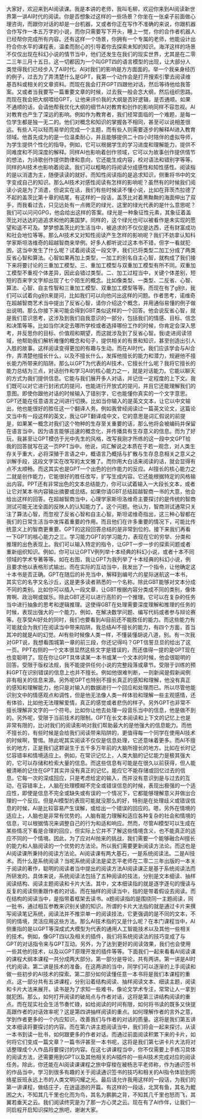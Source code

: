 大家好，欢迎来到AI阅读课。我是本讲的老师，我叫毛柳，欢迎你来到AI阅读新世界第一讲AI时代的阅读。你是否想象过这样的一些场景？你坐在一张桌子前面做心理咨询，而跟你对话的却是一台机器，又或者你正在写作不准确的来说，你跟机器合作写作一本五万字的小说，而你只需要写下开头，睡上一觉，你的合作者机器人已经帮你完成所有内容。还有这样一个场景，你拥有一个专属的老师，他能设计出符合你水平的课程表，温柔而耐心的引导着你去探索未知的知识。海洋这样的场景不仅仅出现在科幻小说的情节当中，他们还发生在我们的现实世界，尤其是在二零二三年三月十五日。这一切都因为一个叫GPT四的语言模型的出现，让大部分人类觉得我们已经步入了AI时代。AI对我们的影响是方方面面的。举一个我亲身经历的例子，过去为了弄清楚什么是GPT，我第一个动作会是打开搜索引擎去阅读维基百科或相关的文章资料。而现在我会打开GPT四跟他对话，然后等待他给我答案。又或者当我要写一篇重要文章的时候，过去我一般会念大纲，然后组织思路。而现在我会把大纲喂给GPT，让他来评价我的大纲是否好逻辑，是否通顺。如果不通顺的话，会请他帮我优化大纲的细节AI对教育和创作的影响同样不容忽视。AI对教育也产生了深远的影响。例如作为教育者，我们经常面临的一个难题，是每一位学生都是独一无二的。他们对概念和知识的掌握各不相同，甚至可以说相差很远。有些人可以轻而易举的完成一个主题，而有些人则需要逐步的解释AI进入教育领域。他首先成为的是一位温柔耐心，并且能够提供二十四小时陪伴的虚拟导师，为学生提供个性化的指导。例如，它可以根据学生的学习进度和理解能力，提供不同难度和不同深度的解释。同样AI也影响着创作领域，它可以为故事创作提供情节的想法，为诗歌创作提供韵律和意向，它还能生成内容，校对语法和错别字等等。同样的AI技术也影响着阅读。我们可以粗略的将阅读分成感性和知性感性。阅读指的是以消遣为主，随便读读的就好。而知性阅读指的是追求知识，侧重将书中的文字变成自己的知识。那么AI技术对感性阅读有怎样的影响呢？虽然有的时候我们阅读小说是为了消遣，但说实在话，我们有些时候读不懂小说，比如在菲茨杰拉德了不起的盖茨比第十章的结尾，有这样的一段话，盖茨比对着黑黝黝的海面伸出了双手，而我看过去，只见远处有一点微茫的绿光，这里的绿光代表的是什么意思呢？我们可以问问GPG，他会给出这样的答案。绿光是一种象征性元素，其象征着盖茨比对达达的追追求和他的美国梦。同样的，这个绿光也可以被看作是未实现的愿望和遥不可及。梦梦想盖茨比的生活当中，被追求的不仅仅是达西，还有财富成功和社会地位等等。那么AI技术又对知性阅读产生怎样的影响呢？我们不妨拿认知科学家斯坦洛维奇的超越智商来举例。好多人都听说过这本书不错，但字一看就犯困，这当中发生了什么呢？试着阅读这一段文字，我们已将类型二加工分成了两类反省心智和算法。心智如果再加上类型，一加工的别名自主心智，就构成了我们接下来将要讨论的三重加工模型。三、重加工模型与双重加工模型有所不同。双重加工模型不重视个体差异，因此会错过类型。二、加工过程当中，关键个体差别，短短的百来字文字却出现了七个陌生的概念。比如像类型、一类型、二反省、心智、算法、心智、自主性智和三重加工模型、双重加工模型等等。而现在有了g别t，我们可以试着向g别t来提问，比如我们可以向他问出这样的问题。作者思考，诺维奇在超越智商艺术当中提出了反省心智，请你介绍这个概念，并用通俗易懂的例子做出说明。那么你接下来可能会得到GBT类似这样的一个回答。他会说反省心智，就是我们意识思考，这涉及到我们自我意识的一部分，包括我们的情感、目标、信念和决策等等。比如当你决定去哪所学校或者选择哪份工作的时候，你肯定会深入思考，并反思你的目标、价值观和期望，而这就涉及到了反省心智。我i走进阅读领域，他帮助我们解析难懂的概念和句子，提供相关的有景和知识，甚至创造出引人入胜的故事。这样阅读变得更加的有趣与生动。而在AI时代，我们应该学会与AI合作，弄清楚他擅长什么，以及不擅长什么，发挥他擅长的能力和潜力，规避他不擅长能力所带来的陷阱。那么以GPT为代表的AI技术，它擅长什么呢？我将它擅长的能力总结为三点，对话创作和学习AI的核心能力之一，就是对话能力。它能以聊天的方式为我们提供信息。它能与我们展开多人对话，并记住一定程度的上下文。我们既可以对它进行封闭式的提问，也能进行开放式的提问，并且它还能理解我们的意图。即使你跟他对话的时候输入了错别字，它也能懂你真实的一个文字意思。GPT还能在任意语言之间进行切换。比如当你输入的是英文文本，让它以中文输出，他也能很好的胜任这一个翻译人务。例如我曾经阅读过一篇英文论文，这篇论文当中有一段这样的英文，我让GPT翻译成中文，它的意思是词汇假说的前提是，如果某一概念对我们这个物种的生存至关重要的话，那么他将会被编码并保留在语言当中。因为语言能够迅速的概念化，并传播具有生存意义的信息。而为了好玩，我甚至让GPT模仿于光中先生的风格，改写我刚才所练的这一段中文GPT给我的回答就写在这一页PPT当中。他说，词汇解说之本质在于若一观念，对人类生存关乎重大，必将深殖于言语之中，概语言乃概括与扩散与生存息息相关之意义之训解手段，这段文字实在改写的太文雅了。而你用大白话来阅读的话，就会显得有点不太顺畅。而这其实也是GPT一个出色的创作能力的反应。AI擅长的核心能力之二就是创作能力，它能很好的胜任改写，扩写生成内容。它还能根据特定的风格输出内容。PPT还有非常出色的文本总结能力，你可以试着输入一大段长文本，或者让它对某本书内容输出摘要或总结。如果你请GBT总结超越智商一书的大意，他会给出这样的回答。在超越智商当中，心理学家斯坦洛维奇主要探讨的是传统的智商测试可能无法全面的反映人的认知能力了。这个问题。他认为，智商测试通常只关注了算法心智，而忽视了反省心智和自主心智。斯坦诺维奇指出，这三种心智都在我们的日常生活当中发挥着重要的作用。而且他们在许多重要的情况下，可能比传统意义上的智商更重要。GPT的这段回答总结的是非常到位的。接下来我们再看一下GPT的核心能力之三。学习能力GPT的学习能力，表现在它的穷举、分类和推理的出色表现上。我们可以输入特定的指令，让GPT一步一步的探索问题或者重新组织知识。例如，你可以让GPTV例列举十本经典的科幻小说，或者十本不同领域的学术专著等等。如在右图，我让GPT为我列举了十本经典的科幻小说，例且要求他以表格形式输出。而在实际的互动当中，我发出了一个指令，让他确定这十本书是否正确。GPT在随后的补充当中，解释到编号六的星际迷航这一本书，其实它的名字又名沙丘，这是更多读者熟悉的一个名称。除此GBT能够对文本分成不同的类别。比如你可以插入一段文章，让GBT根据内容分类成不同的类别，像体育啊、政治啊或娱乐。除此GBT还可以进行高阶的一个推理。它可以在复杂的任务当中进行抽象的思考和逻辑推理。这使得GBT在处理需要深度理解和推理的任务的时候，表现出强大的一个能力。例如，在解决数学问题、编写代码或者参与辩论赛等。在享受AI好处的同时，我们也要看到AI目前还不能胜任的能力。而这些能力有可能就会为我们在阅读当中带来陷阱。我总结AI不擅长的能力，有四个方面，首当其冲的就是AI的幻觉。AI有些时候像人类一样，不懂装懂胡说八道，别。有一次我对GPT说，我想看围城第一章的前三段，你还记得吗？GPT信誓旦旦的给出了这一页。PPT右侧的一个文本很显然这些文字是错误的，而还值得一提的是GPT现在也变聪明了。现在你让GPT具体读某一本书或某一个文本的时候，他会很聪明的回答。受限于版权法规，我不能提供任何小说的完整段落或章节。受限于训练的预料GPT在识别错误的信息上也并不擅长。例如他很难判断，一则新闻是假新闻例非有相关的信息来源。另外呢GPT也特别不擅长真正的感知和理解，他没有真正的感知和理解能力，他只是对输入的数据进行一个回应和处理而已。所以尽管他能识别文中的情感观点和调性，但是他无法像人类一样体验和理解一些主观感情，还有体验，比如他无法理解爱情，真正的感觉或者悲伤的样子。另外GPT也非常不擅长理解非文字的一个符号。比如你让他去处理一段音乐当中的信息，他是做不到的。另外呢，受限于当前技术的限制。GPT在长文本阅读和上下文的记忆上也是非常有限的，比i对我们的阅读影响对我们帮助最大的是他强大的信息能力。而他不擅长的，有些时候是会给我们阅读带来陷阱的，更值得每一个同学在使用AI技术的时候啊，警惕。除此呢其实阅读不仅仅是信息处理，它还意味着更多。而AI不擅长的地方，正是我们这颗诞生于五千多万年前的大脑所擅长的地方。比如在长时记忆容错率和情境适应上。例如，在常识记忆上，人类大脑的记忆能力是极其强大的，它可以存储和检索大量的信息。而这些信息有可能是在很久以前获得，但人能被清晰的记住在GPT其实并没有真正的记忆，能应它不能存储或回忆过去的信息。它每一次的深成回应，只是考虑给定的输入，而并没有意识到是与过去的互动，在容错率上，人脑在处理模糊不完全或错误信息的时候，表现出极强的一个适应性，即使是信息不完全或缺失或有误的一个情况下，它都能够理解意义并做出合理的一个反应。但是AI模型的表现可能就没那么的好，特别是在处理歧义或错误信息的时候，AI是比较容易产生误解，或给出一个错误的回应的。嗯，另外在情境的适应上，人脑也是非常有优势的。人脑有能力理解和适应各种复杂的社会和情境的信息，可以根据情况来调整自己的行为和适和响应。然而，尽管AI模型可以生成在某些情况下看是合理的回应，但实际上它并不了解这些情境含义，也不能真正的适应不同的一个情境。因此，为了应对AI抛来的挑战，我们需要一个能够融合AI擅长的能力和人脑阅读的一个优势的方法论。所以我们需要更新阅读方法论。而这也是AI阅读课所秉持的阅读方法论。AI阅读课有两大基石，一是系统阅读法。二是AI技术。而什么是系统阅读？当呢系统阅读法是梁志平老师在二零二三年出版的一本关于阅读的著作，聪明的阅读者当中提出的阅读方法AI阅读课正是基于系统阅读法而所研发的。具体来说，系统阅读法包括了五种阅读的技法，分别是文本细读、抽样阅读结构、阅读主题阅读和卡片大法。其中，文本细读指的就是逐字逐句的慢读与反复的阅读侧重跟作者的对话。而在抽样的阅读当中，指的是带着假设去阅读。而在结构的阅读当中，是指带着框架去读书。a题阅读指的是围绕同一主题阅读，同一批书，通过相互参教来识别关键的知识。所谓的卡片大法指的就是通过卡片来撰写阅读笔记系统，阅读法并不推崇单一的阅读技法，它更强调的是不同的文本，不同的情境，灵活应用这些方法。那么AI技术指的又是什么呢？在本门课程当中，AI侧重指的是以GPT等深成式大模型为代表的通用人工智能技术以及其他一些相关的技术。例如，像GPT四以及相关的插件，我们将系统阅读法的技巧变成了与GPT的对话指令来与GPT互动。另外，为了达到更好的阅读效果，我们也会使用一些其他的技术，以及以GPT原理开发的插件等等。下面我们一起来看看AI阅读课的课程大纲本课程一共分成两大部分。第一部分是导论，共有两讲。第一讲是AI时代的阅读。第二讲是技术的准备。在这两讲的当中，同学们可以逐渐的上手阅读和做一些初步的AI技术的探索。第二部分如何读懂任意一本书将是我们本课程的重点。这一部分共有五讲课程，分别沿着结构阅读、抽样阅读文本、细读主题，阅读和卡片大法来展开。读书是为了求知一些难书，像论文学术专注，常常让人一拿到就犯困。那么，如何打开阅读的破局点与作者对话，这将是第三讲结构阅读的重点。而在现实社会生活节奏忙碌，如给阅读的时间有限，如何将书读的既多又快提高跟作者的对话效率呢？这是第四讲抽样阅读的重点。如何理解作者的言外之意，学到作者更多的一个内应知识，改善我们与作者的对话的质量。这将是我们第五讲文本细读将要探讨的内容。而在第六讲主题阅读当中，我们将会一起来探讨。从读一本书到读一批书，如何跟更多的作者对话。而通过前面阅读积累下来的卡片，如何将它们变成一篇文章？一篇书评甚至一本书呢，这将是我们第七讲卡片大法将对话整理成个人作品将要探讨的内容。在这七讲课程当中，你不仅需要上手练习具体的阅读方法，还需要用到GPT以及其他相关的AI插件的一些AI技术完成对应的阅读任务。除此，你还能在AI阅读课课程之旅中穿梭在被杨志平老师称，作为通识签书的作品当中，学习到很多有趣的关于阅读通识签书的技巧和相关的AI指令体验到网络星辰班永远上市的人类文明闪耀之光。最后请允许我用这样的一段话，为我们的第一讲课程，做结庄子，在逍遥游的开篇。有这样的一段话，北冥有鱼，其名为鲲困之大，不知其几千里也化而为鸟，其名为鹏鹏之背，不知其几千里也怒而飞，其翼若垂天之云。我们阅读终究是为了那一方心灵之云。现在有了AI作伴，让我们一同启程开启知识探险之旅吧，谢谢大家。
